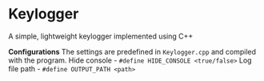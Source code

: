 # Keylogger
A simple, lightweight keylogger implemented using C++

**Configurations**
The settings are predefined in `Keylogger.cpp` and compiled with the program.
Hide console - `#define HIDE_CONSOLE <true/false>`
Log file path - `#define OUTPUT_PATH <path>`